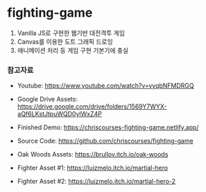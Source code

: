 # fighting-game

1. Vanilla JS로 구현한 웹기반 대전격투 게임
2. Canvas를 이용한 도트 그래픽 드로잉
3. 애니메이션 처리 등 게임 구현 기본기에 충실

### 참고자료
- Youtube: https://www.youtube.com/watch?v=vyqbNFMDRGQ
- Google Drive Assets: https://drive.google.com/drive/folders/1569Y7WYX-aQf6LKstJtpuWQD0ylWxZ4P

- Finished Demo: https://chriscourses-fighting-game.netlify.app/
- Source Code: https://github.com/chriscourses/fighting-game

- Oak Woods Assets: https://brullov.itch.io/oak-woods
- Fighter Asset #1: https://luizmelo.itch.io/martial-hero
- Fighter Asset #2: https://luizmelo.itch.io/martial-hero-2
